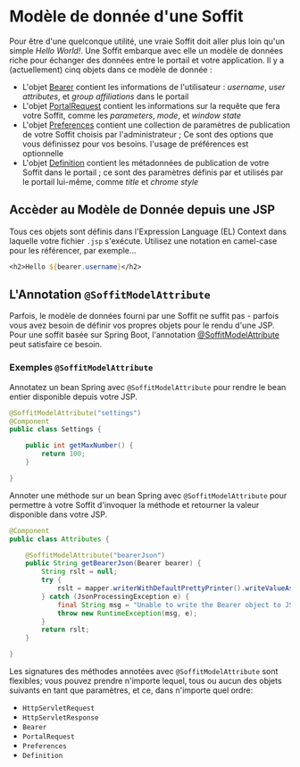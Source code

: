 # Modèle de donnée d'une Soffit

Pour être d'une quelconque utilité, une vraie Soffit doit aller plus loin qu'un simple _Hello World!_.
Une Soffit embarque avec elle un modèle de données riche pour échanger des données entre le portail et votre application.
Il y a (actuellement) cinq objets dans ce modèle de donnée :

* L'objet [Bearer][] contient les informations de l'utilisateur : _username_,
  _user attributes_, et _group affiliations_ dans le portail
* L'objet [PortalRequest][] contient les informations sur la requête que fera votre Soffit, 
  comme les _parameters_, _mode_, et _window state_
* L'objet [Preferences][] contient une collection de paramètres de publication de votre Soffit 
  choisis par l'administrateur ; Ce sont des options que vous définissez 
  pour vos besoins. l'usage de préférences est optionnelle
* L'objet [Definition][] contient les métadonnées de publication de votre Soffit 
  dans le portail ; ce sont des paramètres définis par et utilisés par le portail lui-même, comme 
  _title_ et _chrome style_

## Accèder au Modèle de Donnée depuis une JSP

Tous ces objets sont définis dans l'Expression Language (EL) Context dans
laquelle votre fichier `.jsp` s'exécute.  Utilisez une notation en camel-case pour les référencer, par 
exemple...

``` jsp
<h2>Hello ${bearer.username}</h2>
```

## L'Annotation `@SoffitModelAttribute` 

Parfois, le modèle de données fourni par une Soffit ne suffit pas - parfois vous avez besoin
de définir vos propres objets pour le rendu d'une JSP. Pour une soffit basée sur Spring Boot, 
l'annotation [@SoffitModelAttribute][] peut satisfaire ce besoin.

### Exemples `@SoffitModelAttribute`

Annotatez un bean Spring avec `@SoffitModelAttribute` pour rendre le bean entier
disponible depuis votre JSP.

``` java
@SoffitModelAttribute("settings")
@Component
public class Settings {

    public int getMaxNumber() {
        return 100;
    }

}
```

Annoter une méthode sur un bean Spring avec `@SoffitModelAttribute` pour permettre à votre Soffit
d'invoquer la méthode et retourner la valeur disponible dans votre JSP.

``` java
@Component
public class Attributes {

    @SoffitModelAttribute("bearerJson")
    public String getBearerJson(Bearer bearer) {
        String rslt = null;
        try {
            rslt = mapper.writerWithDefaultPrettyPrinter().writeValueAsString(bearer);
        } catch (JsonProcessingException e) {
            final String msg = "Unable to write the Bearer object to JSON";
            throw new RuntimeException(msg, e);
        }
        return rslt;
    }

}
```

Les signatures des méthodes annotées avec `@SoffitModelAttribute` sont flexibles; 
vous pouvez prendre n'importe lequel, tous ou aucun des objets suivants en tant que paramètres, 
et ce, dans n'importe quel ordre:

* `HttpServletRequest`
* `HttpServletResponse`
* `Bearer`
* `PortalRequest`
* `Preferences`
* `Definition`

[Bearer]: ../../../../uPortal-soffit/src/main/java/org/apereo/portal/soffit/model/v1_0/Bearer.java
[PortalRequest]: ../../../../uPortal-soffit/src/main/java/org/apereo/portal/soffit/model/v1_0/PortalRequest.java
[Preferences]: ../../../../uPortal-soffit/src/main/java/org/apereo/portal/soffit/model/v1_0/Preferences.java
[Definition]: ../../../../uPortal-soffit/src/main/java/org/apereo/portal/soffit/model/v1_0/Definition.java
[@SoffitModelAttribute]: ../../../../uPortal-soffit-renderer/src/main/java/org/apereo/portal/soffit/renderer/SoffitModelAttribute.java
